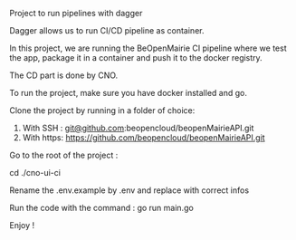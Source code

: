 Project to run pipelines with dagger

Dagger allows us to run CI/CD pipeline as container.

In this project, we are running the BeOpenMairie CI pipeline where we test the app, package it in a container and push it to the docker registry.

The CD part is done by CNO.

To run the project, make sure you have docker installed and go.

Clone the project by running in a folder of choice:

1. With SSH : git@github.com:beopencloud/beopenMairieAPI.git
2. With https: https://github.com/beopencloud/beopenMairieAPI.git

Go to the root of the project :

cd ./cno-ui-ci

Rename the .env.example by .env and replace with correct infos

Run the code with the command :  go run main.go

Enjoy !
